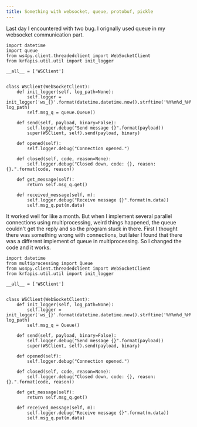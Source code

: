 ```yaml
---
title: Something with websocket, queue, protobuf, pickle
---
```


Last day I encountered with two bug.
I orignally used queue in my websocket communication part.

```
import datetime
import queue
from ws4py.client.threadedclient import WebSocketClient
from krfapis.util.util import init_logger

__all__ = ['WSClient']


class WSClient(WebSocketClient):
    def init_logger(self, log_path=None):
        self.logger = init_logger('ws_{}'.format(datetime.datetime.now().strftime('%Y%m%d_%H%M%S')), log_path)
        self.msg_q = queue.Queue()

    def send(self, payload, binary=False):
        self.logger.debug("Send message {}".format(payload))
        super(WSClient, self).send(payload, binary)

    def opened(self):
        self.logger.debug("Connection opened.")

    def closed(self, code, reason=None):
        self.logger.debug("Closed down, code: {}, reason: {}.".format(code, reason))

    def get_message(self):
        return self.msg_q.get()

    def received_message(self, m):
        self.logger.debug("Receive message {}".format(m.data))
        self.msg_q.put(m.data)

```

It worked well for like a month. But when I implement several parallel connections using multiprocessing, weird things happened, the queue couldn't get the reply and so the program stuck in there. First I thought there was something wrong with connections, but later I found that there was a different implement of queue in multiprocessing. So I changed the code and it works.

```
import datetime
from multiprocessing import Queue
from ws4py.client.threadedclient import WebSocketClient
from krfapis.util.util import init_logger

__all__ = ['WSClient']


class WSClient(WebSocketClient):
    def init_logger(self, log_path=None):
        self.logger = init_logger('ws_{}'.format(datetime.datetime.now().strftime('%Y%m%d_%H%M%S')), log_path)
        self.msg_q = Queue()

    def send(self, payload, binary=False):
        self.logger.debug("Send message {}".format(payload))
        super(WSClient, self).send(payload, binary)

    def opened(self):
        self.logger.debug("Connection opened.")

    def closed(self, code, reason=None):
        self.logger.debug("Closed down, code: {}, reason: {}.".format(code, reason))

    def get_message(self):
        return self.msg_q.get()

    def received_message(self, m):
        self.logger.debug("Receive message {}".format(m.data))
        self.msg_q.put(m.data)
		
```
